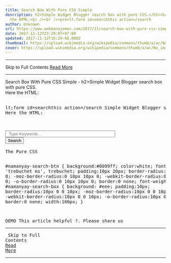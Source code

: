 ```yaml
---
title: Search Box With Pure CSS Simple
description: h2>Simple Widget Blogger search box with pure CSS.</h2><br />Here
  the HTML:<br /><br /><pre>lt;form id=searchthis action=/search
author: Unknown
url: https://www.webmanajemen.com/2017/11/search-box-with-pure-css-simple.html
date: 2017-11-12T23:29:07+07:00
updated: 2017-11-12T16:29:00.000Z
thumbnail: https://upload.wikimedia.org/wikipedia/commons/thumb/a/ac/No_image_available.svg/2048px-No_image_available.svg.png
cover: https://upload.wikimedia.org/wikipedia/commons/thumb/a/ac/No_image_available.svg/2048px-No_image_available.svg.png
---
```


<hr/> Skip to Full Contents <a href="https://www.webmanajemen.com/2017/11/search-box-with-pure-css-simple.html" rel="follow" class="button" id="read-more">Read More</a> <hr/> Search Box With Pure CSS Simple - h2>Simple Widget Blogger search box with pure CSS.</h2><br />Here the HTML:<br /><br /><pre>lt;form id=searchthis action=/search Simple Widget Blogger search box with pure CSS.
Here the HTML:

<form id="searchthis" action="/search" style="display:inline;" method="GET" target="_top">
<!-- Search box for blogger by Namanyay Goel //-->
<input id="namanyay-search-box" name="q" size="40" type="text" placeholder="  Type Keywords... "/>
<input id="namanyay-search-btn" value="Search" type="submit"/>
</form>
The Pure CSS

#namanyay-search-btn {
background:#0099ff;
color:white;
font: 'trebuchet ms', trebuchet;
padding:10px 20px;
border-radius:0 10px 10px 0;
-moz-border-radius:0 10px 10px 0;
-webkit-border-radius:0 10px 10px 0;
-o-border-radius:0 10px 10px 0;
border:0 none;
font-weight:bold;
} 
#namanyay-search-box {
background: #eee;
padding:10px;
 border-radius:10px 0 0 10px;
-moz-border-radius:10px 0 0 10px;
-webkit-border-radius:10px 0 0 10px;
-o-border-radius:10px 0 0 10px;
border:0 none;
width:160px;
 }

DEMO
  This article helpful ?. Please share us <hr/> Skip to Full Contents <a href="https://www.webmanajemen.com/2017/11/search-box-with-pure-css-simple.html" rel="follow" class="button" id="read-more">Read More</a> <hr/>